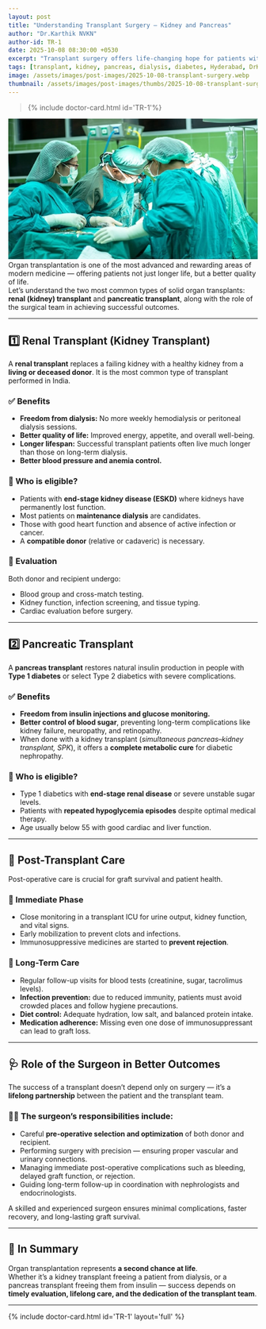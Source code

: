 ```yaml
---
layout: post
title: "Understanding Transplant Surgery — Kidney and Pancreas"
author: "Dr.Karthik NVKN"
author-id: TR-1
date: 2025-10-08 08:30:00 +0530
excerpt: "Transplant surgery offers life-changing hope for patients with kidney failure or severe diabetes. Dr. Karthik, Transplant Surgeon (MS, MCh PGI), explains the benefits, eligibility, post-transplant care, and how surgical expertise ensures long-term success."
tags: [transplant, kidney, pancreas, dialysis, diabetes, Hyderabad, DrKarthik]
image: /assets/images/post-images/2025-10-08-transplant-surgery.webp
thumbnail: /assets/images/post-images/thumbs/2025-10-08-transplant-surgery.webp
---
```

> {% include doctor-card.html id='TR-1'%}

![Kidney & Pancreas Transplant Surgery](/assets/images/post-images/2025-10-08-transplant-surgery.webp)
Organ transplantation is one of the most advanced and rewarding areas of modern medicine — offering patients not just longer life, but a better quality of life.  
Let’s understand the two most common types of solid organ transplants: **renal (kidney) transplant** and **pancreatic transplant**, along with the role of the surgical team in achieving successful outcomes.

---

## 1️⃣ Renal Transplant (Kidney Transplant)

A **renal transplant** replaces a failing kidney with a healthy kidney from a **living or deceased donor**. It is the most common type of transplant performed in India.

### ✅ Benefits
- **Freedom from dialysis:** No more weekly hemodialysis or peritoneal dialysis sessions.  
- **Better quality of life:** Improved energy, appetite, and overall well-being.  
- **Longer lifespan:** Successful transplant patients often live much longer than those on long-term dialysis.  
- **Better blood pressure and anemia control.**

### 👥 Who is eligible?
- Patients with **end-stage kidney disease (ESKD)** where kidneys have permanently lost function.  
- Most patients on **maintenance dialysis** are candidates.  
- Those with good heart function and absence of active infection or cancer.  
- A **compatible donor** (relative or cadaveric) is necessary.

### 🧬 Evaluation
Both donor and recipient undergo:
- Blood group and cross-match testing.  
- Kidney function, infection screening, and tissue typing.  
- Cardiac evaluation before surgery.

---

## 2️⃣ Pancreatic Transplant

A **pancreas transplant** restores natural insulin production in people with **Type 1 diabetes** or select Type 2 diabetics with severe complications.

### ✅ Benefits
- **Freedom from insulin injections and glucose monitoring.**  
- **Better control of blood sugar**, preventing long-term complications like kidney failure, neuropathy, and retinopathy.  
- When done with a kidney transplant (*simultaneous pancreas–kidney transplant, SPK*), it offers a **complete metabolic cure** for diabetic nephropathy.

### 👥 Who is eligible?
- Type 1 diabetics with **end-stage renal disease** or severe unstable sugar levels.  
- Patients with **repeated hypoglycemia episodes** despite optimal medical therapy.  
- Age usually below 55 with good cardiac and liver function.

---

## 🏥 Post-Transplant Care

Post-operative care is crucial for graft survival and patient health.

### 🔹 Immediate Phase
- Close monitoring in a transplant ICU for urine output, kidney function, and vital signs.  
- Early mobilization to prevent clots and infections.  
- Immunosuppressive medicines are started to **prevent rejection**.

### 🔹 Long-Term Care
- Regular follow-up visits for blood tests (creatinine, sugar, tacrolimus levels).  
- **Infection prevention:** due to reduced immunity, patients must avoid crowded places and follow hygiene precautions.  
- **Diet control:** Adequate hydration, low salt, and balanced protein intake.  
- **Medication adherence:** Missing even one dose of immunosuppressant can lead to graft loss.

---

## 🩺 Role of the Surgeon in Better Outcomes

The success of a transplant doesn’t depend only on surgery — it’s a **lifelong partnership** between the patient and the transplant team.

### 👨‍⚕️ The surgeon’s responsibilities include:
- Careful **pre-operative selection and optimization** of both donor and recipient.  
- Performing surgery with precision — ensuring proper vascular and urinary connections.  
- Managing immediate post-operative complications such as bleeding, delayed graft function, or rejection.  
- Guiding long-term follow-up in coordination with nephrologists and endocrinologists.  

A skilled and experienced surgeon ensures minimal complications, faster recovery, and long-lasting graft survival.

---

## 🌿 In Summary

Organ transplantation represents **a second chance at life**.  
Whether it’s a kidney transplant freeing a patient from dialysis, or a pancreas transplant freeing them from insulin — success depends on **timely evaluation, lifelong care, and the dedication of the transplant team**.

---

{% include doctor-card.html id='TR-1' layout='full' %}
